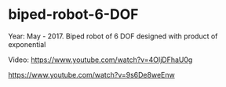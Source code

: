 # biped-robot-6-DOF
Year: May - 2017. Biped robot of 6 DOF designed with product of exponential

Video:
https://www.youtube.com/watch?v=4OIjDFhaU0g

https://www.youtube.com/watch?v=9s6De8weEnw


